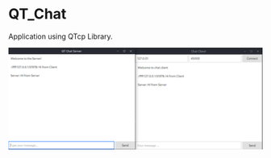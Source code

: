 # QT_Chat   

Application using QTcp Library.   

![Image](https://github.com/muditmahajan21/QT_Chat/blob/main/qt.png)
